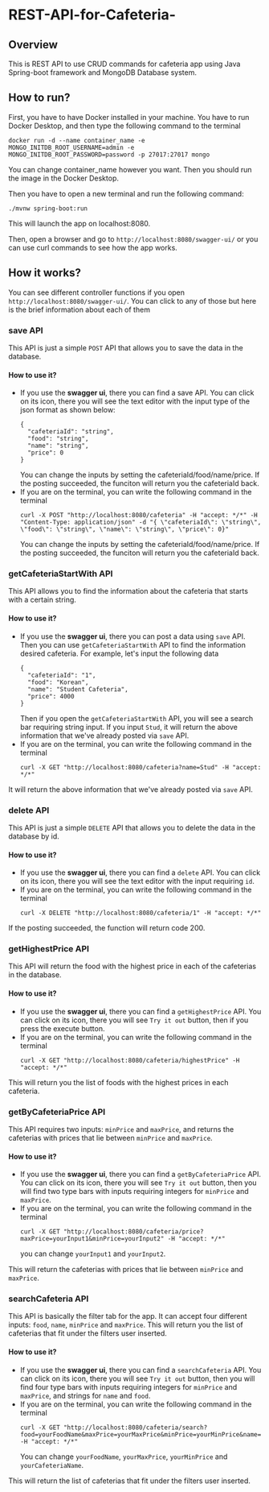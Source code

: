 # REST-API-for-Cafeteria-
## Overview
This is REST API to use CRUD commands for cafeteria app using Java Spring-boot framework and MongoDB Database system.

## How to run?
First, you have to have Docker installed in your machine. You have to run Docker Desktop, and then type the following command to the terminal

```
docker run -d --name container_name -e MONGO_INITDB_ROOT_USERNAME=admin -e MONGO_INITDB_ROOT_PASSWORD=password -p 27017:27017 mongo
```

You can change container_name however you want. Then you should run the image in the Docker Desktop.

Then you have to open a new terminal and run the following command:
```
./mvnw spring-boot:run
```

This will launch the app on localhost:8080.

Then, open a browser and go to ```http://localhost:8080/swagger-ui/```
or you can use curl commands to see how the app works. 

## How it works?

You can see different controller functions if you open ```http://localhost:8080/swagger-ui/```. You can click to any of those but here is the brief information about each of them

### save API
This API is just a simple `POST` API that allows you to save the data in the database.

#### How to use it?

* If you use the __swagger ui__, there you can find a save API. You can click on its icon, there you will see the text editor with the input type of the json format as shown below:
  ```
  {
    "cafeteriaId": "string",
    "food": "string",
    "name": "string",
    "price": 0
  }
  ```
  You can change the inputs by setting the cafeteriaId/food/name/price. If the posting succeeded, the funciton will return you the cafeteriaId back.
* If you are on the terminal, you can write the following command in the terminal
  ```
  curl -X POST "http://localhost:8080/cafeteria" -H "accept: */*" -H "Content-Type: application/json" -d "{ \"cafeteriaId\": \"string\", \"food\": \"string\", \"name\": \"string\", \"price\": 0}"
  ```
  You can change the inputs by setting the cafeteriaId/food/name/price. If the posting succeeded, the funciton will return you the cafeteriaId back.

### getCafeteriaStartWith API

This API allows you to find the information about the cafeteria that starts with a certain string.

#### How to use it?

* If you use the __swagger ui__, there you can post a data using `save` API. Then you can use `getCafeteriaStartWith` API to find the information desired cafeteria.
  For example, let's input the following data 
  ```
  {
    "cafeteriaId": "1",
    "food": "Korean",
    "name": "Student Cafeteria",
    "price": 4000
  }
  ```
  Then if you open the `getCafeteriaStartWith` API, you will see a search bar requiring string input. If you input `Stud`, it will return the above information that we've already posted via `save` API.
* If you are on the terminal, you can write the following command in the terminal
  ```
  curl -X GET "http://localhost:8080/cafeteria?name=Stud" -H "accept: */*"
  ```
It will return the above information that we've already posted via `save` API. 

### delete API

This API is just a simple `DELETE` API that allows you to delete the data in the database by id.

#### How to use it?

* If you use the __swagger ui__, there you can find a `delete` API. You can click on its icon, there you will see the text editor with the input requiring `id`. 
* If you are on the terminal, you can write the following command in the terminal
  ```
  curl -X DELETE "http://localhost:8080/cafeteria/1" -H "accept: */*"
  ```

If the posting succeeded, the function will return code 200.

### getHighestPrice API

This API will return the food with the highest price in each of the cafeterias in the database.

#### How to use it?

* If you use the __swagger ui__, there you can find a `getHighestPrice` API. You can click on its icon, there you will see `Try it out` button, then if you press the execute button.
* If you are on the terminal, you can write the following command in the terminal
  ```
  curl -X GET "http://localhost:8080/cafeteria/highestPrice" -H "accept: */*"
  ```

This will return you the list of foods with the highest prices in each cafeteria.

### getByCafeteriaPrice API

This API requires two inputs: `minPrice` and `maxPrice`, and returns the cafeterias with prices that lie between `minPrice` and `maxPrice`.

#### How to use it?

* If you use the __swagger ui__, there you can find a `getByCafeteriaPrice` API. You can click on its icon, there you will see `Try it out` button, then you will find two type bars with inputs requiring integers for `minPrice` and `maxPrice`. 
* If you are on the terminal, you can write the following command in the terminal
  ```
  curl -X GET "http://localhost:8080/cafeteria/price?maxPrice=yourInput1&minPrice=yourInput2" -H "accept: */*"
  ```
  you can change `yourInput1` and `yourInput2`.

This will return the cafeterias with prices that lie between `minPrice` and `maxPrice`.

### searchCafeteria API

This API is basically the filter tab for the app. It can accept four different inputs: `food`, `name`, `minPrice` and `maxPrice`. This will return you the list of cafeterias that fit under the filters user inserted.

#### How to use it?

* If you use the __swagger ui__, there you can find a `searchCafeteria` API. You can click on its icon, there you will see `Try it out` button, then you will find four type bars with inputs requiring integers for `minPrice` and `maxPrice`, and strings for `name` and `food`. 
* If you are on the terminal, you can write the following command in the terminal
  ```
  curl -X GET "http://localhost:8080/cafeteria/search?food=yourFoodName&maxPrice=yourMaxPrice&minPrice=yourMinPrice&name=yourCafeteriaName&page=0&size=5" -H "accept: */*"
  ```
  You can change `yourFoodName`, `yourMaxPrice`, `yourMinPrice` and `yourCafeteriaName`.

This will return the list of cafeterias that fit under the filters user inserted.

